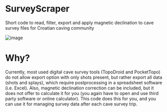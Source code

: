# SurveyScraper
Short code to read, filter, export and apply magnetic declination to cave survey files for Croatian caving community

![image](https://github.com/LovelK7/SurveyScraper/assets/114396834/b2a2ccbb-4b01-417f-978a-d56fee35d1e7)

# Why?

Currently, most used digital cave survey tools (TopoDroid and PocketTopo) do not allow export option with only shots present, but rather export all data (shots and splays), which require postprocessing in a spreadsheet software (i.e. Excel). Also, magnetic declination correction can be included, but it does not offer to calculate it for you (you again have to open and use third party software or online calculator). This code does this for you, and you can use it for managing survey data after each cave survey trip.
